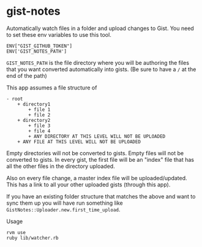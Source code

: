 # gist-notes

Automatically watch files in a folder and upload changes to Gist. You need to set these env variables to use this tool.

```
ENV["GIST_GITHUB_TOKEN"]
ENV['GIST_NOTES_PATH']
```

`GIST_NOTES_PATH` is the file directory where you will be authoring the files that you want converted automatically into gists. (Be sure to have a `/` at the end of the path)

This app assumes a file structure of

```
- root
    + directory1
        + file 1
        + file 2
    + directory2
        + file 3
        + file 4
        + ANY DIRECTORY AT THIS LEVEL WILL NOT BE UPLOADED
    + ANY FILE AT THIS LEVEL WILL NOT BE UPLOADED 
```

Empty directories will not be converted to gists. Empty files will not be converted to gists. In every gist, the first file will be an "index" file that has all the other files in the directory uploaded.

Also on every file change, a master index file will be uploaded/updated. This has a link to all your other uploaded gists (through this app).

If you have an existing folder structure that matches the above and want to sync them up you will have run something like `GistNotes::Uploader.new.first_time_upload`.

Usage

```
rvm use
ruby lib/watcher.rb
```